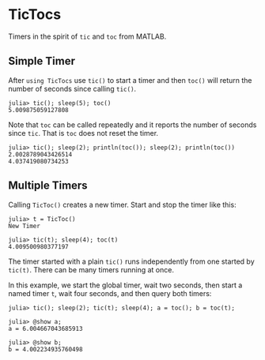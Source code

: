 # TicTocs
Timers in the spirit of `tic` and `toc` from MATLAB.

## Simple Timer

After `using TicTocs` use `tic()` to start a timer and then `toc()` will return the number of seconds since calling `tic()`.
```
julia> tic(); sleep(5); toc()
5.009875059127808
```

Note that `toc` can be called repeatedly and it reports the number of seconds 
since `tic`. That is `toc` does not reset the timer. 
```
julia> tic(); sleep(2); println(toc()); sleep(2); println(toc())
2.0028789043426514
4.037419080734253
```

## Multiple Timers

Calling `TicToc()` creates a new timer. Start and stop the timer like this:
```
julia> t = TicToc()
New Timer

julia> tic(t); sleep(4); toc(t)
4.009500980377197
```

The timer started with a plain `tic()` runs independently from one started 
by `tic(t)`. There can be many timers running at once.

In this example, we start the global timer, wait two seconds, then start a named
timer `t`, wait four seconds, and then query both timers:
```
julia> tic(); sleep(2); tic(t); sleep(4); a = toc(); b = toc(t);

julia> @show a;
a = 6.004667043685913

julia> @show b;
b = 4.002234935760498
```

